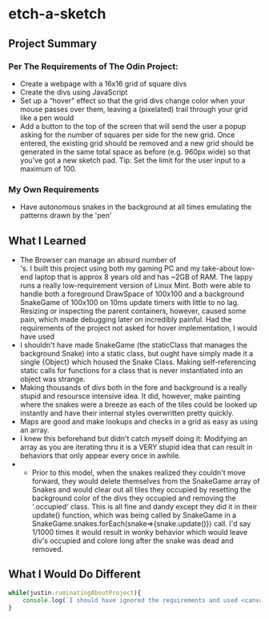 # etch-a-sketch

## Project Summary
### Per The Requirements of The Odin Project:
- Create a webpage with a 16x16 grid of square divs
- Create the divs using JavaScript
- Set up a “hover” effect so that the grid divs change color when your mouse passes over them, leaving a (pixelated) trail through your grid like a pen would
- Add a button to the top of the screen that will send the user a popup asking for the number of squares per side for the new grid. Once entered, the existing grid should be removed and a new grid should be generated in the same total space as before (e.g. 960px wide) so that you’ve got a new sketch pad. Tip: Set the limit for the user input to a maximum of 100.
### My Own Requirements
- Have autonomous snakes in the background at all times emulating the patterns drawn by the 'pen'


## What I Learned
- The Browser can manage an absurd number of <div>'s. I built this project using both my gaming PC and my take-about low-end laptop that is approx 8 years old and has ~2GB of RAM. The lappy runs a really low-requirement version of Linux Mint. Both were able to handle both a foreground DrawSpace of 100x100 and a background SnakeGame of 100x100 on 10ms update timers with little to no lag. Resizing or inspecting the parent containers, however, caused some pain, which made debugging later on incredibly painful. Had the requirements of the project not asked for hover implementation, I would have used <canvas>
- I shouldn't have made SnakeGame (the staticClass that manages the background Snake) into a static class, but ought have simply made it a single {Object} which housed the Snake Class. Making self-referencing static calls for functions for a class that is never instantiated into an object was strange.
- Making thousands of divs both in the fore and background is a really stupid and resoursce intensive idea. It did, however, make painting where the snakes were a breeze as each of the tiles could be looked up instantly and have their internal styles overwritten pretty quickly.
- Maps are good and make lookups and checks in a grid as easy as using an array.
- I knew this beforehand but didn't catch myself doing it: Modifying an array as you are iterating thru it is a VERY stupid idea that can result in behaviors that only appear every once in awhile. 
- - Prior to this model, when the snakes realized they couldn't move forward, they would delete themselves from the SnakeGame array of Snakes and would clear out all tiles they occupied by resetting the background color of the divs they occupied and removing the '.occupied' class. This is all fine and dandy except they did it in their update() function, which was being called by SnakeGame in a SnakeGame.snakes.forEach(snake=>{snake.update()}) call. I'd say 1/1000 times it would result in wonky behavior which would leave div's occupied and colore long after the snake was dead and removed.  

## What I Would Do Different
```js
while(justin.ruminatingAboutProject){
    console.log(`I should have ignored the requirements and used <canvas></canvas>`)
}
```
## 